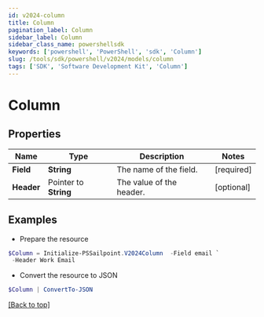 ```yaml
---
id: v2024-column
title: Column
pagination_label: Column
sidebar_label: Column
sidebar_class_name: powershellsdk
keywords: ['powershell', 'PowerShell', 'sdk', 'Column'] 
slug: /tools/sdk/powershell/v2024/models/column
tags: ['SDK', 'Software Development Kit', 'Column']
---
```



# Column

## Properties

Name | Type | Description | Notes
------------ | ------------- | ------------- | -------------
**Field** |  **String** | The name of the field.  | [required]
**Header** |  Pointer to **String** | The value of the header.  | [optional] 

## Examples

- Prepare the resource
```powershell
$Column = Initialize-PSSailpoint.V2024Column  -Field email `
 -Header Work Email
```

- Convert the resource to JSON
```powershell
$Column | ConvertTo-JSON
```


[[Back to top]](#) 

